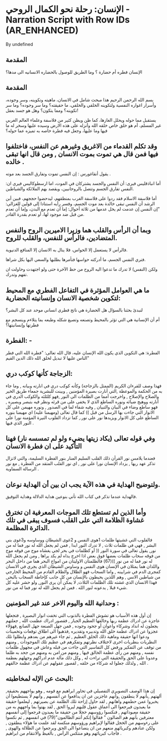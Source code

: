 # الإنسان: رحلة نحو الكمال الروحي - Narration Script with Row IDs (AR_ENHANCED)

By undefined

## المقدمة

<!-- ROW_ID: S001_1-001 | SECTION: S001_1 | TIMESTAMP: 2025-09-28T16:57:16.980Z -->
الإنسان فطره أم حضارة ؟ وما الطريق للوصول بالحضاره الانسانيه الى مدها؟

<!-- SECTION_END: S001_1 -->

## المقدمة

<!-- ROW_ID: S002-001 | SECTION: S002 | TIMESTAMP: 2025-09-28T16:57:16.980Z -->
بسم الله الرحمن الرحيم هذا مبحث شامل في الانسان، ماهيته وتكوينه، وسر وجوده، وأسرار اغواره النفسية ولتكوينه الخلقي والخلقي، ما حقيقته؟ وما سر وجوده؟ وما سر تكوينه؟ ومما يتكون؟ وهل هو جسد بعقل!

<!-- ROW_ID: S002-002 | SECTION: S002 | TIMESTAMP: 2025-09-28T16:57:16.980Z -->
يستقبل مما حوله ويحلل الغازها، كما ظن ويظن كثير من فلاسفة وعلماء العالم الغربي غير المسلم، أم هو خلق خاص خلقه الله وأنزله على هذه الارض وسيده عليها وسخر له ما فيها وما عليها، وجعل فيه فطرة خاصه به تميزه عما حوله؟

<!-- SECTION_END: S002 -->

## وقد تكلم القدماء من الاغريق وغيرهم عن النفس، فاختلفوا فيها فمن قال هي تموت بموت الانسان , ومن قال انها تبقى خالده .

<!-- ROW_ID: S007-001 | SECTION: S007 | TIMESTAMP: 2025-09-28T16:57:16.980Z -->
يقول أنقاغورس : إن النفس تموت وتفارق الجسد بعد موته .

<!-- ROW_ID: S007-002 | SECTION: S007 | TIMESTAMP: 2025-09-28T16:57:16.980Z -->
أما انباذقليس فيرى: أن النفس والجسد يشتركان في الموت، اما ارسطوكاليس فيرى ان: النفس تفارق الجسم وتتصل بالروحانيين، ويقصد بهم الملائكة والشياطين.

<!-- ROW_ID: S007-003 | SECTION: S007 | TIMESTAMP: 2025-09-28T16:57:16.980Z -->
أما فلاسفة الاسلام فقد ردوا على فلاسفة الغرب بمنطقهم، ليدحضوا حججهم، فبين أبن الرشد أن النفس تبقى خالدة بعد موت الجسم، وفسر رأيه استنادا إلى قولين للغزالي: "إن النفس إن عدمت لم يخل عدمها من ثلاثة أحوال: إما أن تعدم مع البدن، وإما أن تعدم من قبل ضد موجود لها، أو تعدم بقدرة القادر.

<!-- SECTION_END: S007 -->

## وبما أن الرأس والقلب هما وزيرا الاميرين الروح والنفس المتضادين، فالرأس للنفس، والقلب للروح.

<!-- ROW_ID: S013-001 | SECTION: S013 | TIMESTAMP: 2025-09-28T16:57:16.980Z -->
فالرأس لا يستعمل إلا الحواس، فلا ينال به الانسان إلا المنافع الدنيوية.

<!-- ROW_ID: S013-002 | SECTION: S013 | TIMESTAMP: 2025-09-28T16:57:16.980Z -->
فتري النفس الجسم، ما أدركته حواسها فتأمرها بطلبها والسعي اليها بكل شراها.

<!-- ROW_ID: S013-003 | SECTION: S013 | TIMESTAMP: 2025-09-28T16:57:16.980Z -->
ولكن (النفس) لا تدرك ما تدعوا اليه الروح من حظ الآخرة حتى ولو اجتهدت وحاولت ان تفهم وتدرك.

<!-- SECTION_END: S013 -->

## ما هي العوامل المؤثرة في التفاعل الفطري مع المحيط لتكوين شخصية الانسان وإنسانيته الحضارية:

<!-- ROW_ID: S021-001 | SECTION: S021 | TIMESTAMP: 2025-09-28T16:57:16.980Z -->
لنبدئ بحثنا بالسؤال هل الحضارة هي ناتج فطري انساني موحد عند كل البشر؟

<!-- ROW_ID: S021-002 | SECTION: S021 | TIMESTAMP: 2025-09-28T16:57:16.980Z -->
أم أن الإنسانية هي التي تؤثر بالمحيط وتصنعه وتصيغ شكله وطبعه بما يتلاءم وينسجم مع فطرتها وإنسانيتها؟

<!-- SECTION_END: S021 -->

## الفطرة: -

<!-- ROW_ID: S023-001 | SECTION: S023 | TIMESTAMP: 2025-09-28T16:57:16.980Z -->
الفطرة: هي التكوين الذي يكون الله الإنسان عليه، قال الله تعالى: "فطرة الله التي فطر الناس عليها لا تبديل لخلق الله ذلك الدين القيم"

<!-- SECTION_END: S023 -->

## الزجاجة كأنها كوكب دري:

<!-- ROW_ID: S025-001 | SECTION: S025 | TIMESTAMP: 2025-09-28T16:57:16.980Z -->
فهذا وصف للقرءان الكريم (الممثل بالزجاجة) وكأنه كوكب دري في انارته وبيانه , وما جاء به من الحكمة والموعظة ,التي أنارت بصيرة المؤمنين , وبينت للبشرية جمعاء طريق الخير والصلاح والإصلاح , واخرجت أمما من الظلمات الى النور ,فهو كلئلئه والكوكب الدري في أنارته ووهيج ضيائه ونوره الساطع الذي لا يخفى على من قرئه ونظر فيه بتبصر وبصيره , فهو ساطع وضاء في البيان والتبيان , وفيه شفاء لما في الصدور , ونوره مهيمن على كل الانوار التي جاءت بها الرسل من قبل )) كما قال تعالى (ومهيمنا عليه) اي مهيمنا بنوره الساطع على كل الانوار ويزيدها نور على نور., كما تزداد القلوب النيرة المؤمنة نورا على النور الذي فيها .

<!-- SECTION_END: S025 -->

## وفي قوله تعالى (يكاد زيتها يضيء ولو لم تمسسه نار) فهنا التأكيد على ان فطرة الانسان

<!-- ROW_ID: S026-003 | SECTION: S026 | TIMESTAMP: 2025-09-28T16:57:16.980Z -->
فعندما يلامس نور القرأن ذلك القلب السليم المنار بنور الفطرة السليمة، والتي لاتزال تذكر عهد ربها , يزداد الإنسان نورا على نور , اي نور القلب المتقد من الفطرة , مع نور الرسالة السماوية .

<!-- SECTION_END: S026 -->

## ولتوضيح الهداية في هذه الآية يجب ان بين أن الهداية نوعان.

<!-- ROW_ID: S027-001 | SECTION: S027 | TIMESTAMP: 2025-09-28T16:57:16.980Z -->
فالهداية عندما تذكر في كتاب الله تأتي بنوعين هداية الدلالة وهداية التوفيق.

<!-- SECTION_END: S027 -->

## وأما الذين لم تستطع تلك الموجات المعرفية ان تخترق غشاوة الظلامة التي على القلب فسوف يبقى في تلك الدائرة المظلمة.

<!-- ROW_ID: S030-001 | SECTION: S030 | TIMESTAMP: 2025-09-28T16:57:16.980Z -->
فالقلوب التي غشيتها ظلمات 1هوى النفس و 2غوى الشيطان ووساوسه و3غوى بني البشر , فهي في ظلمات ثلاث , لا تدرك النور ابدا , فمن لم يجعل الله له نور فما له من نور, يقول تعالى في سورة النور (( أو كظلمات في بحر لجي يغشاه موج من فوقه موج من فوقه سحاب ظلمات بعضها فوق بعض اذا اخرج يداه لم يكد يراها , ومن لم يجعل الله له نور فما له من نور ))(67) فالظلمتان الاوليتان من امواج البحر هما من داخل البحر واللذان هما يمثلان في الإنسان هوى النفس و وساوس الشيطان الذي يجري في الانسان كمجرى الدم في شرايينه , واما السحاب فهو الظلال والظلام القادم من المحيط الخارجي من شياطين الانس , وهم اللذين يحيطون بالإنسان من كل جانب كإحاطة السحاب بالبحر, فهذا الانسان الذي غشته تلك الظلمات الثلاث, لا يمكن أن يرى النور, ولو حشر عليه كل شيء قبلا , يدعونه لنور الله . فمن لم يجعل الله له نور فما له من نور.

<!-- SECTION_END: S030 -->

## وحدانية الله واليوم الاخر عند غير المؤمنين :

<!-- ROW_ID: S031-002 | SECTION: S031 | TIMESTAMP: 2025-09-28T16:57:16.980Z -->
إن أول هذه الأسباب هو تشوش الفطرة بالذنوب التي تخفت انوار البصيرة , فتجعلها عاجزة عن ادراك عظمة ربها وخالقها العظيم الجبار , فقصور ادراك عظمت الله , جعلتهم يجعلون له انداد وشركاء واعوان أو جحود وجوده , فمن جهل الصنعة جهل الصانع ,فهؤلاء عجزوا عن ادراك عظمة خلق الله وتدبيره وتقديره ,فذهبوا الى اطلاق توقعات وتخمينات ودعوا انها حقيقة وماهية ذلك الخلق العظيم , ثم جاء غيرهم من بعدهم وابطلوا تلك النظريات بنظريات اخرى لاختلاف نظرتهم وتفكرهم في عظيم تلك الموجودات , ومنهم من توقف عن التفكير ورفض كل التفاسير التي جاءت من قبله وعاش في مجهول ظلمات نفسه , ومنهم من رأى عظمة الخالق فيها , ومنهم من امن به ومنهم من جحد به ظلما وعدونا على الحق والحقيقة التي تراءت له , وكل ذلك مألة عدم ادراكهم وجهلهم بعظمة الله , ولذلك جعلوا له شركاء من خلقه , لقصور عقولهم عن ادراك عظمة خالقهم .

<!-- SECTION_END: S031 -->

## البحث عن الإله لمخاطبته:

<!-- ROW_ID: S032-013 | SECTION: S032 | TIMESTAMP: 2025-09-28T16:57:16.980Z -->
,إن هذا الوصف التصويري التفصيلي في تحاور ابراهيم مع قومه , وهو يواجههم بحقيقة ألهتهم ,بأنهم لا ينطقون ,وأنهم عاجزين عن ان يدافعوا عن أنفسهم , وأنهم لا يستطيعوا أن يخبروا عمن حطمهم واهانهم , لقد حاول إزاحة تلك الظلمة عن بصيرتهم , ليعلموا حقيقة ما يعبدون فيرجعوا الى أعماق عقول قلبهم ليروا الحق , لقد بهتوا بما واجههم به من حقيقة معبوداتهم , فنكسوا رؤوسهم خجلا من حقيقة ما يعبدون فرجعوا إلى أنفسهم معترفين بأنهم هم الضالون " فقالوا إنكم أنتم الظالمون"(79) في انفسهم , ثم نكسوا على رءوسهم من الخجل فقالوا لإبراهيم ورؤوسهم منكسة لقد علمت ما هؤلاء ينطقون , ولكن عنادهم وكبريائهم منعهم من ان ينصاعوا الى الحق ويرجعوا عن الظلالة والهوى , فأجاب كبريائهم وهو منتكس الرأس , بالغيظ والانتقام من ابراهيم .

<!-- SECTION_END: S032 -->

